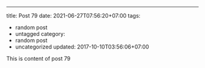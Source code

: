---
title: Post 79
date: 2021-06-27T07:56:20+07:00
tags:
  - random post
  - untagged
category:
  - random post
  - uncategorized
updated: 2017-10-10T03:56:06+07:00

This is content of post 79